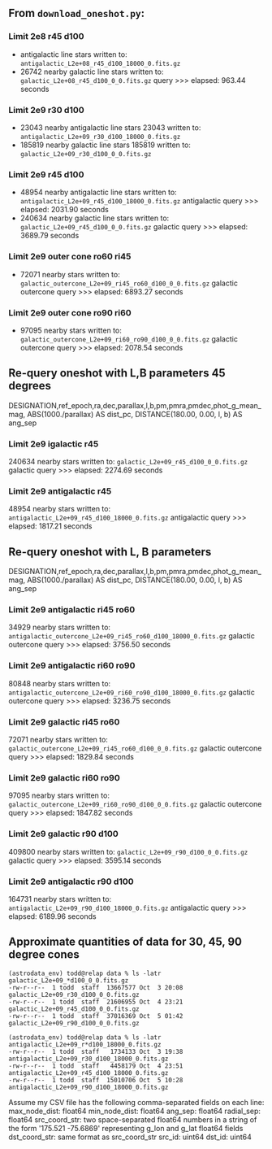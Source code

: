 ## From `download_oneshot.py`:

### Limit 2e8 r45 d100
-  antigalactic line stars written to:
`antigalactic_L2e+08_r45_d100_18000_0.fits.gz`
- 26742 nearby galactic line stars written to:
`galactic_L2e+08_r45_d100_0_0.fits.gz`
query >>> elapsed: 963.44 seconds

### Limit 2e9 r30 d100 
- 23043 nearby antigalactic line  stars 23043 written to:
`antigalactic_L2e+09_r30_d100_18000_0.fits.gz`
- 185819 nearby galactic line stars 185819 written to:
`galactic_L2e+09_r30_d100_0_0.fits.gz`

### Limit 2e9 r45 d100
- 48954 nearby antigalactic line stars written to:
`antigalactic_L2e+09_r45_d100_18000_0.fits.gz`
antigalactic query >>> elapsed: 2031.90 seconds
- 240634 nearby galactic line stars written to:
`galactic_L2e+09_r45_d100_0_0.fits.gz`
galactic query >>> elapsed: 3689.79 seconds

### Limit 2e9 outer cone ro60 ri45
- 72071 nearby stars  written to:
`galactic_outercone_L2e+09_ri45_ro60_d100_0_0.fits.gz`
galactic outercone query >>> elapsed: 6893.27 seconds
### Limit 2e9 outer cone ro90 ri60
- 97095 nearby stars  written to:
`galactic_outercone_L2e+09_ri60_ro90_d100_0_0.fits.gz`
  galactic outercone query >>> elapsed: 2078.54 seconds

## Re-query oneshot with L,B parameters 45 degrees
DESIGNATION,ref_epoch,ra,dec,parallax,l,b,pm,pmra,pmdec,phot_g_mean_mag, ABS(1000./parallax) AS dist_pc, DISTANCE(180.00, 0.00, l, b) AS ang_sep

### Limit 2e9 igalactic r45
240634 nearby stars  written to:
`galactic_L2e+09_r45_d100_0_0.fits.gz`
galactic query >>> elapsed: 2274.69 seconds

### Limit 2e9 antigalactic r45 
48954 nearby stars  written to:
`antigalactic_L2e+09_r45_d100_18000_0.fits.gz`
antigalactic query >>> elapsed: 1817.21 seconds


## Re-query oneshot with L, B parameters 

DESIGNATION,ref_epoch,ra,dec,parallax,l,b,pm,pmra,pmdec,phot_g_mean_mag, ABS(1000./parallax) AS dist_pc, DISTANCE(180.00, 0.00, l, b) AS ang_sep

### Limit 2e9 antigalactic ri45 ro60
34929 nearby stars  written to:
`antigalactic_outercone_L2e+09_ri45_ro60_d100_18000_0.fits.gz`
galactic outercone query >>> elapsed: 3756.50 seconds

### Limit 2e9 antigalactic ri60 ro90
80848 nearby stars  written to:
`antigalactic_outercone_L2e+09_ri60_ro90_d100_18000_0.fits.gz`
galactic outercone query >>> elapsed: 3236.75 seconds

### Limit 2e9 galactic ri45 ro60
72071 nearby stars  written to:
`galactic_outercone_L2e+09_ri45_ro60_d100_0_0.fits.gz`
galactic outercone query >>> elapsed: 1829.84 seconds

### Limit 2e9 galactic ri60 ro90
97095 nearby stars  written to:
`galactic_outercone_L2e+09_ri60_ro90_d100_0_0.fits.gz`
galactic outercone query >>> elapsed: 1847.82 seconds

### Limit 2e9 galactic r90 d100 
409800 nearby stars written to:
`galactic_L2e+09_r90_d100_0_0.fits.gz`
galactic query >>> elapsed: 3595.14 seconds

### Limit 2e9 antigalactic r90 d100
164731 nearby stars written to:
`antigalactic_L2e+09_r90_d100_18000_0.fits.gz`
antigalactic query >>> elapsed: 6189.96 seconds

## Approximate quantities of data for 30, 45, 90 degree cones
```shell
(astrodata_env) todd@relap data % ls -latr galactic_L2e+09_*d100_0_0.fits.gz
-rw-r--r--  1 todd  staff  13667577 Oct  3 20:08 galactic_L2e+09_r30_d100_0_0.fits.gz
-rw-r--r--  1 todd  staff  21606955 Oct  4 23:21 galactic_L2e+09_r45_d100_0_0.fits.gz
-rw-r--r--  1 todd  staff  37016369 Oct  5 01:42 galactic_L2e+09_r90_d100_0_0.fits.gz
```
```shell
(astrodata_env) todd@relap data % ls -latr antigalactic_L2e+09_r*d100_18000_0.fits.gz
-rw-r--r--  1 todd  staff   1734133 Oct  3 19:38 antigalactic_L2e+09_r30_d100_18000_0.fits.gz
-rw-r--r--  1 todd  staff   4458179 Oct  4 23:51 antigalactic_L2e+09_r45_d100_18000_0.fits.gz
-rw-r--r--  1 todd  staff  15010706 Oct  5 10:28 antigalactic_L2e+09_r90_d100_18000_0.fits.gz
```


Assume my CSV file has the following comma-separated fields on each line:
max_node_dist: float64
min_node_dist: float64
ang_sep: float64
radial_sep: float64
src_coord_str: two space-separated float64 numbers in a string of the form '175.521 -75.6869' representing g_lon and g_lat float64 fields
dst_coord_str: same format as src_coord_str
src_id: uint64
dst_id: uint64



